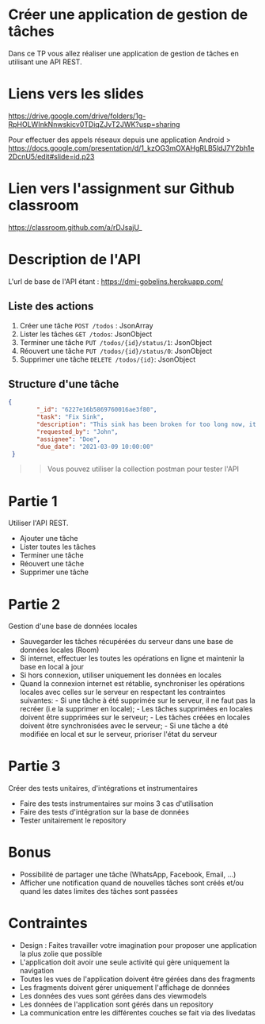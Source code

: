 # Créer une application de gestion de tâches 
Dans ce TP vous allez réaliser une application de gestion de tâches en utilisant une API REST. 

# Liens vers les slides 
https://drive.google.com/drive/folders/1g-RpHOLWInkNnwskicv0TDiqZJvT2JWK?usp=sharing


Pour effectuer des appels réseaux depuis une application Android > https://docs.google.com/presentation/d/1_kzOG3mOXAHgRLB5ldJ7Y2bh1e2DcnU5/edit#slide=id.p23

# Lien vers l'assignment sur Github classroom
https://classroom.github.com/a/rDJsajU_

# Description de l'API
L'url de base de l'API étant : https://dmi-gobelins.herokuapp.com/

## Liste des actions 
1. Créer une tâche `POST /todos` : JsonArray
2. Lister les tâches `GET /todos`: JsonObject
3. Terminer une tâche `PUT /todos/{id}/status/1`: JsonObject
4. Réouvert une tâche `PUT /todos/{id}/status/0`: JsonObject
5. Supprimer une tâche `DELETE /todos/{id}`: JsonObject

## Structure d'une tâche 
```json
{
        "_id": "6227e16b5869760016ae3f80",
        "task": "Fix Sink",
        "description": "This sink has been broken for too long now, it's time to fix it",
        "requested_by": "John",
        "assignee": "Doe",
        "due_date": "2021-03-09 10:00:00"
 }
```
>> Vous pouvez utiliser la collection postman pour tester l'API
# Partie 1
Utiliser l'API REST.
  - Ajouter une tâche
  - Lister toutes les tâches
  - Terminer une tâche
  - Réouvert une tâche
  - Supprimer une tâche

# Partie 2
Gestion d'une base de données locales
- Sauvegarder les tâches récupérées du serveur dans une base de données locales (Room)
- Si internet, effectuer les toutes les opérations en ligne et maintenir la base en local à jour 
- Si hors connexion, utiliser uniquement les données en locales
- Quand la connexion internet est rétablie, synchroniser les opérations locales avec celles sur le serveur en respectant les contraintes suivantes: 
        - Si une tâche à été supprimée sur le serveur, il ne faut pas la recréer (i.e la supprimer en locale); 
        - Les tâches supprimées en locales doivent être supprimées sur le serveur;
        - Les tâches créées en locales doivent être synchronisées avec le serveur;
        - Si une tâche a été modifiée en local et sur le serveur, prioriser l'état du serveur

# Partie 3
Créer des tests unitaires, d'intégrations et instrumentaires
- Faire des tests instrumentaires sur moins 3 cas d'utilisation
- Faire des tests d'intégration sur la base de données
- Tester unitairement le repository

# Bonus
- Possibilité de partager une tâche (WhatsApp, Facebook, Email, ...)
- Afficher une notification quand de nouvelles tâches sont créés et/ou quand les dates limites des tâches sont passées 

# Contraintes
- Design : Faites travailler votre imagination pour proposer une application la plus zolie que possible
- L'application doit avoir une seule activité qui gère uniquement la navigation
- Toutes les vues de l'application doivent être gérées dans des fragments
- Les fragments doivent gérer uniquement l'affichage de données
- Les données des vues sont gérées dans des viewmodels
- Les données de l'application sont gérés dans un repository
- La communication entre les différentes couches se fait via des livedatas
